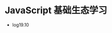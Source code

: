 <!--
 * @Author: TerryMin
 * @Date: 2020-12-14 17:25:10
 * @LastEditors: TerryMin
 * @LastEditTime: 2022-09-15 19:11:02
 * @Description: file not
-->
# JavaScript 基础生态学习

- log19.10